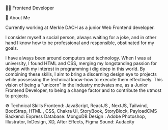 👨‍💻 Frontend Developer

🚀 About Me

Currently working at Merkle DACH as a junior Web Frontend developer.

I consider myself a social person, always waiting for a joke, and in other hand I know how to be professional and responsible, obstinated for my goals.

I have always been around computers and technology. When I was at university, I found HTML and CSS, merging my longstanding passion for design with my interest in programming i dig deep in this world. 
By combining these skills, I aim to bring a discerning design eye to projects while possessing the technical know-how to execute them effectively. 
This vision of being a "unicorn" in the industry motivates me, as a Junior Frontend Developer, to being a change factor and to contribute the utmost to projects.

⚙️ Technical Skills
Frontend: JavaScript, ReactJS , NextJS, Tailwind, BootStrap, HTML , CSS, Chakra UI, StoryBook, StoryBlock, PayloadCMS
Backend: Express
Database: MongoDB
Design : Adobe Photoshop, Illustrator, InDesign, XD, After Effects, Figma
Sound: Audacity
